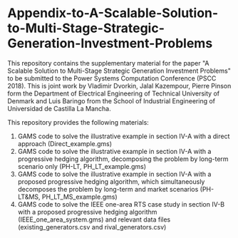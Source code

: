 # Appendix-to-A-Scalable-Solution-to-Multi-Stage-Strategic-Generation-Investment-Problems

This repository contains the supplementary material for the paper "A Scalable Solution to Multi-Stage Strategic Generation Investment Problems" to be submitted to the Power Systems Computation Conference (PSCC 2018). This is joint work by Vladimir Dvorkin, Jalal Kazempour, Pierre Pinson form the Department of Electrical Engineering of Technical University of Denmark and Luis Baringo from the School of Industrial Engineering of Universidad de Castilla La Mancha.

This repository provides the following materials: 
1. GAMS code to solve the illustrative example in section IV-A with a direct approach (Direct_example.gms)
2. GAMS code to solve the illustrative example in section IV-A with a progressive hedging algorithm, decomposing the problem by long-term scenario only (PH-LT, PH_LT_example.gms)
3. GAMS code to solve the illustrative example in section IV-A with a proposed progressive hedging algorithm, which simultaneously decomposes the problem by long-term and market scenarios (PH-LT&MS, PH_LT_MS_example.gms)
4. GAMS code to solve the IEEE one-area RTS case study in section IV-B with a proposed progressive hedging algorithm (IEEE_one_area_system.gms) and relevant data files (existing_generators.csv and rival_generators.csv) 
